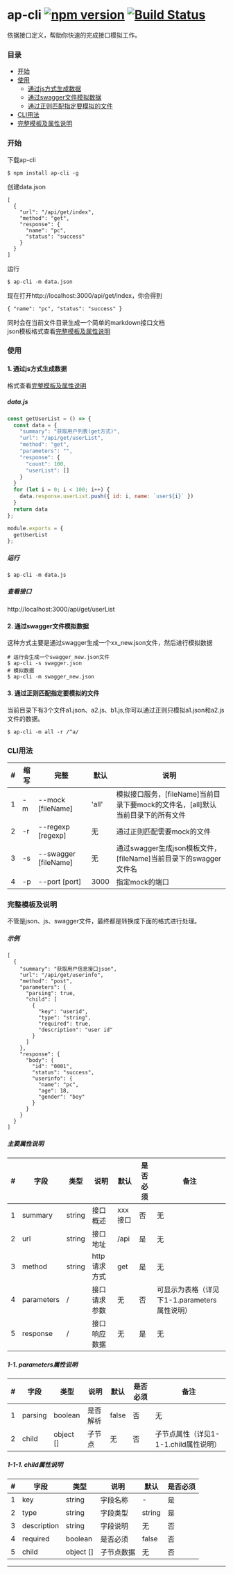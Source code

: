 # ap-cli [![npm version](https://badge.fury.io/js/ap-cli.svg)](http://badge.fury.io/js/ap-cli) [![Build Status](https://travis-ci.org/PengChen96/ap-cli.svg?branch=master)](https://travis-ci.org/PengChen96/ap-cli)
<!--[![NPM version](https://img.shields.io/npm/v/ap-cli.svg?style=flat)](https://www.npmjs.com/package/ap-cli)-->
依据接口定义，帮助你快速的完成接口模拟工作。

### 目录
- [开始](#开始)
- [使用](#使用)
  * [通过js方式生成数据](#通过js方式生成数据)
  * [通过swagger文件模拟数据](#通过swagger文件模拟数据)
  * [通过正则匹配指定要模拟的文件](#通过正则匹配指定要模拟的文件)
- [CLI用法](#CLI用法)
- [完整模板及属性说明](#完整模板及属性说明)

### 开始
下载ap-cli
```
$ npm install ap-cli -g
```
创建data.json
```
[
  {
    "url": "/api/get/index",
    "method": "get",
    "response": {
      "name": "pc",
      "status": "success"
    }
  }
]
```
运行
```
$ ap-cli -m data.json
```
现在打开http://localhost:3000/api/get/index，你会得到
```
{ "name": "pc", "status": "success" }
```
同时会在当前文件目录生成一个简单的markdown接口文档  
json模板格式查看[完整模板及属性说明](#完整模板及属性说明)

### 使用
#### 1. 通过js方式生成数据
格式查看[完整模板及属性说明](#完整模板及属性说明)
##### data.js
```javascript
const getUserList = () => {
  const data = {
    "summary": "获取用户列表(get方式)",
    "url": "/api/get/userList",
    "method": "get",
    "parameters": "",
    "response": {
      "count": 100,
      "userList": []
    }
  }
  for (let i = 0; i < 100; i++) {
    data.response.userList.push({ id: i, name: `user${i}` })
  }
  return data
};

module.exports = {
  getUserList
};
```
##### 运行
```
$ ap-cli -m data.js
```
##### 查看接口
http://localhost:3000/api/get/userList

#### 2. 通过swagger文件模拟数据
这种方式主要是通过swagger生成一个xx_new.json文件，然后进行模拟数据
```
# 运行会生成一个swagger_new.json文件
$ ap-cli -s swagger.json
# 模拟数据
$ ap-cli -m swagger_new.json
```

#### 3. 通过正则匹配指定要模拟的文件
当前目录下有3个文件a1.json、a2.js、b1.js,你可以通过正则只模拟a1.json和a2.js文件的数据。
```
$ ap-cli -m all -r /^a/
```

### CLI用法
|#|缩写|完整|默认|说明|
|--|----|------|------|------|
|1|-m|--mock [fileName]|'all'|模拟接口服务，[fileName]当前目录下要mock的文件名，[all]默认当前目录下的所有文件|
|2|-r|--regexp [regexp]|无|通过正则匹配需要mock的文件|
|3|-s|--swagger [fileName]|无|通过swagger生成json模板文件，[fileName]当前目录下的swagger文件名|
|4|-p|--port [port]|3000|指定mock的端口|

### 完整模板及说明
不管是json、js、swagger文件，最终都是转换成下面的格式进行处理。
##### 示例
```
[
  {
    "summary": "获取用户信息接口json",
    "url": "/api/get/userinfo",
    "method": "post",
    "parameters": {
      "parsing": true,
      "child": [
        {
          "key": "userid",
          "type": "string",
          "required": true,
          "description": "user id"
        }
      ]
    },
    "response": {
      "body": {
        "id": "0001",
        "status": "success",
        "userinfo": {
          "name": "pc",
          "age": 18,
          "gender": "boy"
        }
      }
    }
  }
]
```

##### 主要属性说明
| # | 字段 | 类型 | 说明 | 默认 | 是否必须 | 备注 |
|---|------|----|----|----|----|----|
|1| summary | string | 接口概述 | xxx接口 | 否 | 无 |
|2| url | string | 接口地址 | /api | 是 | 无 |
|3| method | string | http请求方式 | get | 是 | 无 |
|4| parameters | / | 接口请求参数 | 无 | 否 | 可显示为表格（详见下1-1.parameters属性说明） |
|5| response | / | 接口响应数据 | 无 | 是 | 无 |

##### 1-1. parameters属性说明
| # | 字段 | 类型 | 说明 | 默认 | 是否必须 | 备注 |
|---|------|----|----|----|----|----|
|1| parsing | boolean | 是否解析 | false | 否 | 无 |
|2| child | object [] | 子节点 | 无 | 否 | 子节点属性（详见1-1-1.child属性说明） |

##### 1-1-1. child属性说明
| # | 字段 | 类型 | 说明 | 默认 | 是否必须 |
|---|------|----|----|----|----|
|1| key | string | 字段名称 | - | 是 |
|2| type | string | 字段类型 | string | 是 |
|3| description | string | 字段说明 | 无 | 否 |
|4| required | boolean | 是否必须 | false | 否 |
|5| child | object [] | 子节点数据 | 无 | 否 |

---
